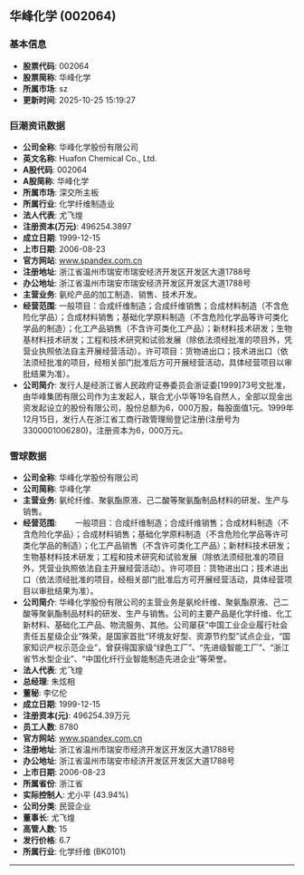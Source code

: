 ## 华峰化学 (002064)

### 基本信息

- **股票代码**: 002064
- **股票简称**: 华峰化学
- **所属市场**: sz
- **更新时间**: 2025-10-25 15:19:27

### 巨潮资讯数据

- **公司全称**: 华峰化学股份有限公司
- **英文名称**: Huafon Chemical Co., Ltd.
- **A股代码**: 002064
- **A股简称**: 华峰化学
- **所属市场**: 深交所主板
- **所属行业**: 化学纤维制造业
- **法人代表**: 尤飞煌
- **注册资本(万元)**: 496254.3897
- **成立日期**: 1999-12-15
- **上市日期**: 2006-08-23
- **官方网站**: www.spandex.com.cn
- **注册地址**: 浙江省温州市瑞安市瑞安经济开发区开发区大道1788号
- **办公地址**: 浙江省温州市瑞安市瑞安经济开发区开发区大道1788号
- **主营业务**: 氨纶产品的加工制造、销售、技术开发。
- **经营范围**: 一般项目：合成纤维制造；合成纤维销售；合成材料制造（不含危险化学品）；合成材料销售；基础化学原料制造（不含危险化学品等许可类化学品的制造）；化工产品销售（不含许可类化工产品）；新材料技术研发；生物基材料技术研发；工程和技术研究和试验发展（除依法须经批准的项目外，凭营业执照依法自主开展经营活动）。许可项目：货物进出口；技术进出口（依法须经批准的项目，经相关部门批准后方可开展经营活动，具体经营项目以审批结果为准）。
- **公司简介**: 发行人是经浙江省人民政府证券委员会浙证委[1999]73号文批准，由华峰集团有限公司作为主发起人，联合尤小华等19名自然人，全部以现金出资发起设立的股份有限公司，股份总额为6，000万股，每股面值1元。1999年12月15日，发行人在浙江省工商行政管理局登记注册(注册号为3300001006280)，注册资本为6，000万元。

### 雪球数据

- **公司全称**: 华峰化学股份有限公司
- **公司简称**: 华峰化学
- **主营业务**: 氨纶纤维、聚氨酯原液、己二酸等聚氨酯制品材料的研发、生产与销售。
- **经营范围**: 　　一般项目：合成纤维制造；合成纤维销售；合成材料制造（不含危险化学品）；合成材料销售；基础化学原料制造（不含危险化学品等许可类化学品的制造）；化工产品销售（不含许可类化工产品）；新材料技术研发；生物基材料技术研发；工程和技术研究和试验发展（除依法须经批准的项目外，凭营业执照依法自主开展经营活动）。许可项目：货物进出口；技术进出口（依法须经批准的项目，经相关部门批准后方可开展经营活动，具体经营项目以审批结果为准）。
- **公司简介**: 华峰化学股份有限公司的主营业务是氨纶纤维、聚氨酯原液、己二酸等聚氨酯制品材料的研发、生产与销售。公司的主要产品是化学纤维、化工新材料、基础化工产品、物流服务、其他。公司屡获“中国工业企业履行社会责任五星级企业”殊荣，是国家首批“环境友好型、资源节约型”试点企业，“国家知识产权示范企业”，曾获得国家级“绿色工厂”、“先进级智能工厂”、“浙江省节水型企业”、“中国化纤行业智能制造先进企业”等荣誉。
- **法人代表**: 尤飞煌
- **总经理**: 朱炫相
- **董秘**: 李亿伦
- **成立日期**: 1999-12-15
- **注册资本(元)**: 496254.39万元
- **员工人数**: 8780
- **官方网站**: www.spandex.com.cn
- **注册地址**: 浙江省温州市瑞安市经济开发区开发区大道1788号
- **办公地址**: 浙江省温州市瑞安市经济开发区开发区大道1788号
- **上市日期**: 2006-08-23
- **所属省份**: 浙江省
- **实际控制人**: 尤小平 (43.94%)
- **公司分类**: 民营企业
- **董事长**: 尤飞煌
- **高管人数**: 15
- **发行价格**: 6.7
- **所属行业**: 化学纤维 (BK0101)

---